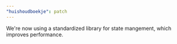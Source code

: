 ```yaml
---
"huishoudboekje": patch
---
```


We're now using a standardized library for state mangement, which improves performance.
